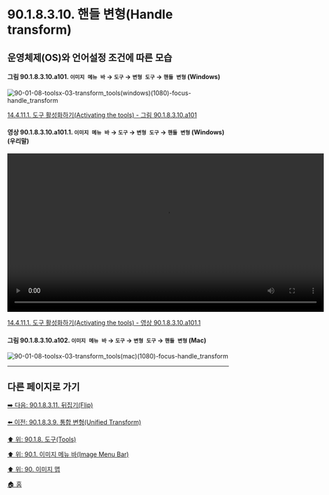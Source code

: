 # 90.1.8.3.10. 핸들 변형(Handle transform)
## 운영체제(OS)와 언어설정 조건에 따른 모습

<a id="90-01-08-03-10-a101"></a>

#### 그림 90.1.8.3.10.a101. `이미지 메뉴 바` → `도구` → `변형 도구` → `핸들 변형` (Windows)
![90-01-08-toolsx-03-transform_tools(windows)(1080)-focus-handle_transform](https://github.com/wonder13662/gimp/assets/15767104/3f1b8740-e1ae-4aed-9377-b70b56ceeee6)

[14.4.11.1. 도구 활성화하기(Activating the tools) - 그림 90.1.8.3.10.a101](./14-04-11-01-activating_the_tool.md#90-01-08-03-10-a101)

<a id="90-01-08-03-10-a101-01"></a>

#### 영상 90.1.8.3.10.a101.1. `이미지 메뉴 바` → `도구` → `변형 도구` → `핸들 변형` (Windows) (우리말)
<video controls="controls" width="720" src="https://github.com/wonder13662/gimp/assets/15767104/f379af3d-d5f8-4115-829b-c096d0e02c25"></video>

[14.4.11.1. 도구 활성화하기(Activating the tools) - 영상 90.1.8.3.10.a101.1](./14-04-11-01-activating_the_tool.md#90-01-08-03-10-a101-01)

<a id="90-01-08-03-10-a102"></a>

#### 그림 90.1.8.3.10.a102. `이미지 메뉴 바` → `도구` → `변형 도구` → `핸들 변형` (Mac)
![90-01-08-toolsx-03-transform_tools(mac)(1080)-focus-handle_transform](https://github.com/wonder13662/gimp/assets/15767104/7c276768-38f3-4b0c-aa1e-490e9c1da6c8)

***

## 다른 페이지로 가기

[➡️ 다음: 90.1.8.3.11. 뒤집기(Flip)](./90-01-08-03-11-flip.md)

[⬅️ 이전: 90.1.8.3.9. 통합 변형(Unified Transform)](./90-01-08-03-09-unified_transform.md)

[⬆️ 위: 90.1.8. 도구(Tools)](./90-01-08-00-tools.md)

[⬆️ 위: 90.1. 이미지 메뉴 바(Image Menu Bar)](./90-01-00-image-menu-bar.md)

[⬆️ 위: 90. 이미지 맵](./90-00-image-map.md)

[🏠 홈](./00-home.md)
